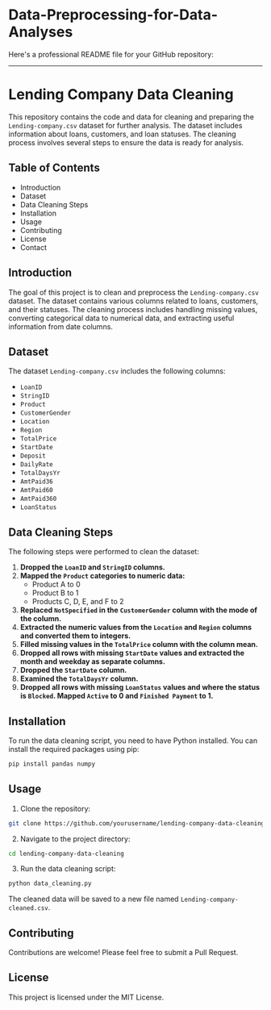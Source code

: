 # Data-Preprocessing-for-Data-Analyses
Here's a professional README file for your GitHub repository:

---

# Lending Company Data Cleaning

This repository contains the code and data for cleaning and preparing the `Lending-company.csv` dataset for further analysis. The dataset includes information about loans, customers, and loan statuses. The cleaning process involves several steps to ensure the data is ready for analysis.

## Table of Contents

- Introduction
- Dataset
- Data Cleaning Steps
- Installation
- Usage
- Contributing
- License
- Contact

## Introduction

The goal of this project is to clean and preprocess the `Lending-company.csv` dataset. The dataset contains various columns related to loans, customers, and their statuses. The cleaning process includes handling missing values, converting categorical data to numerical data, and extracting useful information from date columns.

## Dataset

The dataset `Lending-company.csv` includes the following columns:

- `LoanID`
- `StringID`
- `Product`
- `CustomerGender`
- `Location`
- `Region`
- `TotalPrice`
- `StartDate`
- `Deposit`
- `DailyRate`
- `TotalDaysYr`
- `AmtPaid36`
- `AmtPaid60`
- `AmtPaid360`
- `LoanStatus`

## Data Cleaning Steps

The following steps were performed to clean the dataset:

1. **Dropped the `LoanID` and `StringID` columns.**
2. **Mapped the `Product` categories to numeric data:**
   - Product A to 0
   - Product B to 1
   - Products C, D, E, and F to 2
3. **Replaced `NotSpecified` in the `CustomerGender` column with the mode of the column.**
4. **Extracted the numeric values from the `Location` and `Region` columns and converted them to integers.**
5. **Filled missing values in the `TotalPrice` column with the column mean.**
6. **Dropped all rows with missing `StartDate` values and extracted the month and weekday as separate columns.**
7. **Dropped the `StartDate` column.**
8. **Examined the `TotalDaysYr` column.**
9. **Dropped all rows with missing `LoanStatus` values and where the status is `Blocked`. Mapped `Active` to 0 and `Finished Payment` to 1.**

## Installation

To run the data cleaning script, you need to have Python installed. You can install the required packages using pip:

```bash
pip install pandas numpy
```

## Usage

1. Clone the repository:
```bash
git clone https://github.com/yourusername/lending-company-data-cleaning.git
```

2. Navigate to the project directory:
```bash
cd lending-company-data-cleaning
```

3. Run the data cleaning script:
```bash
python data_cleaning.py
```

The cleaned data will be saved to a new file named `Lending-company-cleaned.csv`.

## Contributing

Contributions are welcome! Please feel free to submit a Pull Request.

## License

This project is licensed under the MIT License.

